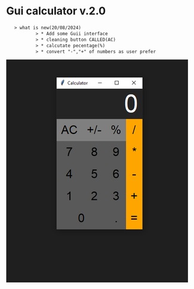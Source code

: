 # Gui calculator v.2.0 
       > what is new(20/08/2024)
               > * Add some Guii interface
               > * cleaning button CALLED(AC)
               > * calcutate pecentage(%)
               > * convert "-","+" of numbers as user prefer

![cal](calculator_img.PNG)
